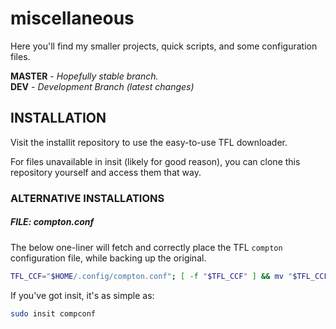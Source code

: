 # miscellaneous
Here you'll find my smaller projects, quick scripts, and some configuration files.

**MASTER** - _Hopefully stable branch._\
**DEV** - _Development Branch (latest changes)_

## INSTALLATION

Visit the installit repository to use the easy-to-use TFL downloader.

For files unavailable in insit (likely for good reason), you can clone this repository yourself and access them that way.

### ALTERNATIVE INSTALLATIONS

##### FILE: compton.conf

The below one-liner will fetch and correctly place the TFL `compton` configuration file, while backing up the original.

```bash
TFL_CCF="$HOME/.config/compton.conf"; [ -f "$TFL_CCF" ] && mv "$TFL_CCF"{,.bak}; wget -cq github.com/terminalforlife/miscellaneous/raw/master/compton.conf -O "$TFL_CCF"
```

If you've got insit, it's as simple as:

```bash
sudo insit compconf
```

